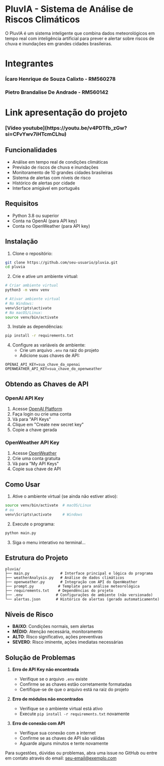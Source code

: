 # PluvIA - Sistema de Análise de Riscos Climáticos

O PluvIA é um sistema inteligente que combina dados meteorológicos em tempo real com inteligência artificial para prever e alertar sobre riscos de chuva e inundações em grandes cidades brasileiras.

###
<h1 align="left">Integrantes</h1>

###

<h3 align="left">Ícaro Henrique de Souza Calixto - RM560278</h3>

###

<h3 align="left">Pietro Brandalise De Andrade - RM560142</h3>

###
###
<h1 align="left">Link apresentação do projeto</h1>

###

<h3 align="left">[Vídeo youtube](https://youtu.be/v4PDTfb_zGw?si=CFvYwv7iHTcmCLhu)</h3>

###

## Funcionalidades

- Análise em tempo real de condições climáticas
- Previsão de riscos de chuva e inundações
- Monitoramento de 10 grandes cidades brasileiras
- Sistema de alertas com níveis de risco
- Histórico de alertas por cidade
- Interface amigável em português

## Requisitos

- Python 3.8 ou superior
- Conta na OpenAI (para API key)
- Conta no OpenWeather (para API key)

## Instalação

1. Clone o repositório:
```bash
git clone https://github.com/seu-usuario/pluvia.git
cd pluvia
```

2. Crie e ative um ambiente virtual:
```bash
# Criar ambiente virtual
python3 -m venv venv

# Ativar ambiente virtual
# No Windows:
venv\Scripts\activate
# No macOS/Linux:
source venv/bin/activate
```

3. Instale as dependências:
```bash
pip install -r requirements.txt
```

4. Configure as variáveis de ambiente:
   - Crie um arquivo `.env` na raiz do projeto
   - Adicione suas chaves de API:
```env
OPENAI_API_KEY=sua_chave_da_openai
OPENWEATHER_API_KEY=sua_chave_do_openweather
```

## Obtendo as Chaves de API

### OpenAI API Key
1. Acesse [OpenAI Platform](https://platform.openai.com/api-keys)
2. Faça login ou crie uma conta
3. Vá para "API Keys"
4. Clique em "Create new secret key"
5. Copie a chave gerada

### OpenWeather API Key
1. Acesse [OpenWeather](https://openweathermap.org/api)
2. Crie uma conta gratuita
3. Vá para "My API Keys"
4. Copie sua chave de API

## Como Usar

1. Ative o ambiente virtual (se ainda não estiver ativo):
```bash
source venv/bin/activate  # macOS/Linux
# ou
venv\Scripts\activate     # Windows
```

2. Execute o programa:
```bash
python main.py
```

3. Siga o menu interativo no terminal...
   

## Estrutura do Projeto

```
pluvia/
├── main.py              # Interface principal e lógica do programa
├── weatherAnalysis.py   # Análise de dados climáticos
├── openweather.py       # Integração com API do OpenWeather
├── prompt.py           # Template para análise meteorológica
├── requirements.txt    # Dependências do projeto
├── .env               # Configurações de ambiente (não versionado)
└── alertas.json       # Histórico de alertas (gerado automaticamente)
```

## Níveis de Risco

- **BAIXO**: Condições normais, sem alertas
- **MÉDIO**: Atenção necessária, monitoramento
- **ALTO**: Risco significativo, ações preventivas
- **SEVERO**: Risco iminente, ações imediatas necessárias

## Solução de Problemas

1. **Erro de API Key não encontrada**
   - Verifique se o arquivo `.env` existe
   - Confirme se as chaves estão corretamente formatadas
   - Certifique-se de que o arquivo está na raiz do projeto

2. **Erro de módulos não encontrados**
   - Verifique se o ambiente virtual está ativo
   - Execute `pip install -r requirements.txt` novamente

3. **Erro de conexão com API**
   - Verifique sua conexão com a internet
   - Confirme se as chaves de API são válidas
   - Aguarde alguns minutos e tente novamente







Para sugestões, dúvidas ou problemas, abra uma issue no GitHub ou entre em contato através do email: seu-email@exemplo.com
